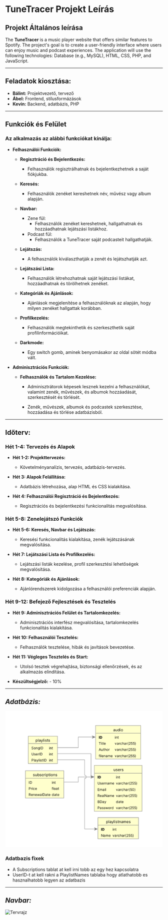 # TuneTracer Projekt Leírás 

## **Projekt Általános leírása**

The **TuneTracer** is a music player website that offers similar features to Spotify. The project's goal is to create a user-friendly interface where users can enjoy music and podcast experiences. The application will use the following technologies: Database (e.g., MySQL), HTML, CSS, PHP, and JavaScript.

---
## **Feladatok kiosztása:**

- **Bálint:** Projektvezető, tervező
- **Ábel:** Frontend, stílusformázások
- **Kevin:** Backend, adatbázis, PHP

---
## **Funkciók és Felület**

### **Az alkalmazás az alábbi funkciókat kínálja:**

- **Felhasználói Funkciók:**

  - **Regisztráció és Bejelentkezés:**
    - Felhasználók regisztrálhatnak és bejelentkezhetnek a saját fiókjukba.

  - **Keresés:**
    - Felhasználók zenéket kereshetnek név, művész vagy album alapján.

  - **Navbar:**
    - Zene fül:
      - Felhasználók zenéket kereshetnek, hallgathatnak és hozzáadhatnak lejátszási listákhoz.
    - Podcast fül:
      - Felhasználók a TuneTracer saját podcasteit hallgathatják.

  - **Lejátszás:**
    - A felhasználók kiválaszthatják a zenét és lejátszhatják azt.

  - **Lejátszási Lista:**
    - Felhasználók létrehozhatnak saját lejátszási listákat, hozzáadhatnak és törölhetnek zenéket.

  - **Kategóriák és Ajánlások:**
    - Ajánlások megjelenítése a felhasználóknak az alapján, hogy milyen zenéket hallgattak korábban.

  - **Profilkezelés:**
    - Felhasználók megtekinthetik és szerkeszthetik saját profilinformációikat.

  - **Darkmode:**
    - Egy switch gomb, aminek benyomásakor az oldal sötét módba vált.

- **Adminisztrációs Funkciók:**

  - **Felhasználók és Tartalom Kezelése:**
    - Adminisztrátorok képesek lesznek kezelni a felhasználókat, valamint zenék, művészek, és albumok hozzáadását, szerkesztését és törlését.

    - Zenék, művészek, albumok és podcastek szerkesztése, hozzáadása és törlése adatbázisból.

---
## **Időterv:**

### **Hét 1-4: Tervezés és Alapok**

- **Hét 1-2: Projekttervezés:**
  - Követelményanalízis, tervezés, adatbázis-tervezés.

- **Hét 3: Alapok Felállítása:**
  - Adatbázis létrehozása, alap HTML és CSS kialakítása.

- **Hét 4: Felhasználói Regisztráció és Bejelentkezés:**
  - Regisztrációs és bejelentkezési funkcionalitás megvalósítása.

### **Hét 5-8: Zenelejátszó Funkciók**

- **Hét 5-6: Keresés, Navbar és Lejátszás:**
  - Keresési funkcionalitás kialakítása, zenék lejátszásának megvalósítása.

- **Hét 7: Lejátszási Lista és Profilkezelés:**
  - Lejátszási listák kezelése, profil szerkesztési lehetőségek megvalósítása.

- **Hét 8: Kategóriák és Ajánlások:**
  - Ajánlórendszerek kidolgozása a felhasználói preferenciák alapján.

### **Hét 9-12: Befejező Fejlesztések és Tesztelés**

- **Hét 9: Adminisztrációs Felület és Tartalomkezelés:**
  - Adminisztrációs interfész megvalósítása, tartalomkezelés funkcionalitás kialakítása.

- **Hét 10: Felhasználói Tesztelés:**
  - Felhasználók tesztelése, hibák és javítások bevezetése.

- **Hét 11: Végleges Tesztelés és Start:**
  - Utolsó tesztek végrehajtása, biztonsági ellenőrzések, és az alkalmazás elindítása.

- **Készültségjelző:** - 10%

---
## ***Adatbázis:***

![Tervrajz](docs/adatbazis.png) 
### Adatbazis fixek
 - A Subscriptions tablat at kell irni tobb az egy hez kapcsolatra
 - UserID-t at kell rakni a PlaylistNames tablaba hogy atlathatobb es hasznalhatobb legyen az adatbazis
---
## ***Navbar:***
![Tervrajz](navbar.png) 
